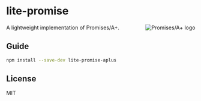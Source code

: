 # lite-promise

<a href="https://promisesaplus.com/">
    <img src="https://promisesaplus.com/assets/logo-small.png" alt="Promises/A+ logo"
         title="Promises/A+ 1.0 compliant" align="right" />
</a>

A lightweight implementation of Promises/A+.

## Guide

```bash
npm install --save-dev lite-promise-aplus
```

## License

MIT

